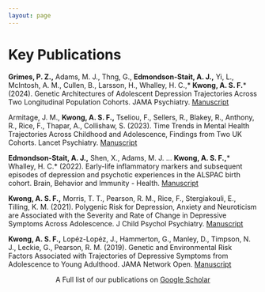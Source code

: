 ```yaml
---
layout: page
---
```


# Key Publications

<b>Grimes, P. Z.,</b> Adams, M. J., Thng, G., <b>Edmondson-Stait, A. J.,</b> Yi, L., McIntosh, A. M., Cullen, B., Larsson, H., Whalley, H. C.,* <b>Kwong, A. S. F.</b>* (2024). Genetic Architectures of Adolescent Depression Trajectories Across Two Longitudinal Population Cohorts. JAMA Psychiatry. [Manuscript](https://jamanetwork.com/journals/jamapsychiatry/article-abstract/2818400) 

Armitage, J. M., <b>Kwong, A. S. F.,</b> Tseliou, F., Sellers, R., Blakey, R., Anthony, R., Rice, F., Thapar, A., Collishaw, S. (2023). Time Trends in Mental Health Trajectories Across Childhood and Adolescence, Findings from Two UK Cohorts. Lancet Psychiatry. [Manuscript](https://www.thelancet.com/journals/lanpsy/article/PIIS2215-0366(23)00175-X/fulltext)

<b>Edmondson-Stait, A. J.,</b> Shen, X., Adams, M. J.  …  <b>Kwong, A. S. F.,</b>* Whalley, H. C.* (2022). Early-life inflammatory markers and subsequent episodes of depression and psychotic experiences in the ALSPAC birth cohort. Brain, Behavior and Immunity - Health. [Manuscript](https://www.sciencedirect.com/science/article/pii/S2666354622001181?via%3Dihub)

<b>Kwong, A. S. F.,</b> Morris, T. T., Pearson, R. M., Rice, F., Stergiakouli, E., Tilling, K. M. (2021). Polygenic Risk for Depression, Anxiety and Neuroticism are Associated with the Severity and Rate of Change in Depressive Symptoms Across Adolescence. J Child Psychol Psychiatry. [Manuscript](https://acamh.onlinelibrary.wiley.com/doi/10.1111/jcpp.13422)

<b>Kwong, A. S. F.,</b> Lopéz-Lopéz, J., Hammerton, G., Manley, D., Timpson, N. J., Leckie, G., Pearson, R. M. (2019). Genetic and Environmental Risk Factors Associated with Trajectories of Depressive Symptoms from Adolescence to Young Adulthood. JAMA Network Open. [Manuscript](https://jamanetwork.com/journals/jamanetworkopen/fullarticle/2736940)
<br>
<p align="center">
A Full list of our publications on <a href="https://scholar.google.com/citations?user=F-sGJEIAAAAJ&hl=en&oi=ao">Google Scholar</a>
</p>